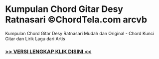 
 # Kumpulan Chord Gitar Desy Ratnasari ©ChordTela.com arcvb


Kumpulan Chord Gitar Desy Ratnasari Mudah dan Original - Chord Kunci Gitar dan Lirik Lagu dari Artis

###  <a href="https://shortlighzx.web.app?sq=Kumpulan Chord Gitar Desy Ratnasari ©ChordTela.com"> >> VERSI LENGKAP KLIK DISINI << </a>
